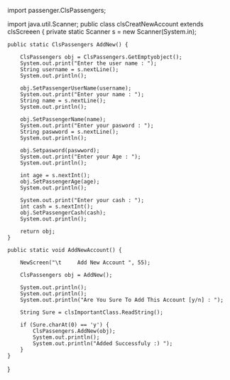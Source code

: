 import passenger.ClsPassengers;

import java.util.Scanner;
public class clsCreatNewAccount extends clsScreeen {
    private static Scanner s = new Scanner(System.in);

    public static ClsPassengers AddNew() {

        ClsPassengers obj = ClsPassengers.GetEmptyobject();
        System.out.print("Enter the user name : ");
        String username = s.nextLine();
        System.out.println();

        obj.SetPassengerUserName(username);
        System.out.print("Enter your name : ");
        String name = s.nextLine();
        System.out.println();

        obj.SetPassengerName(name);
        System.out.print("Enter your pasword : ");
        String paswword = s.nextLine();
        System.out.println();

        obj.Setpasword(paswword);
        System.out.print("Enter your Age : ");
        System.out.println();

        int age = s.nextInt();
        obj.SetPassengerAge(age);
        System.out.println();

        System.out.print("Enter your cash : ");
        int cash = s.nextInt();
        obj.SetPassengerCash(cash);
        System.out.println();

        return obj;
    }

    public static void AddNewAccount() {

        NewScreen("\t     Add New Account ", 55);

        ClsPassengers obj = AddNew();

        System.out.println();
        System.out.println();
        System.out.println("Are You Sure To Add This Account [y/n] : ");

        String Sure = clsImportantClass.ReadString();

        if (Sure.charAt(0) == 'y') {
            ClsPassengers.AddNew(obj);
            System.out.println();
            System.out.println("Added Successfuly :) ");
        }
    }
}

